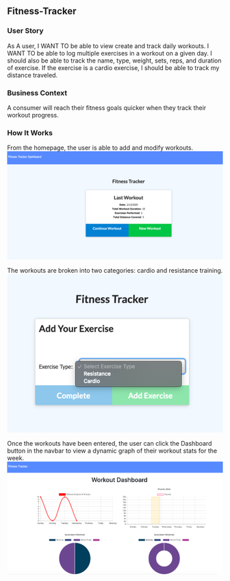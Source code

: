 ## Fitness-Tracker

### User Story
As A user, I WANT TO be able to view create and track daily workouts. I WANT TO be able to log multiple exercises in a workout on a given day. I should also be able to track the name, type, weight, sets, reps, and duration of exercise. If the exercise is a cardio exercise, I should be able to track my distance traveled.

### Business Context
A consumer will reach their fitness goals quicker when they track their workout progress.

### How It Works
From the homepage, the user is able to add and modify workouts. 
![homepage](./assets/images/homepage.png "Homepage!")



The workouts are broken into two categories: cardio and resistance training.
![categories](./assets/images/choices.png "Choices!")

Once the workouts have been entered, the user can click the Dashboard button in the navbar to view a dynamic graph of their workout stats for the week.
![stats](./assets/images/stats.png "Stats!")
